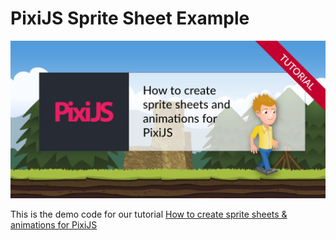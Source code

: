 # PixiJS Sprite Sheet Example

<a href="https://www.codeandweb.com/texturepacker/tutorials/how-to-create-sprite-sheets-and-animations-with-pixijs">
<img src="README/how-to-create-sprite-sheets-for-pixijs.png"/>
</a>

This is the demo code for our tutorial [How to create sprite sheets & animations for PixiJS](https://www.codeandweb.com/texturepacker/tutorials/how-to-create-sprite-sheets-and-animations-with-pixijs)
